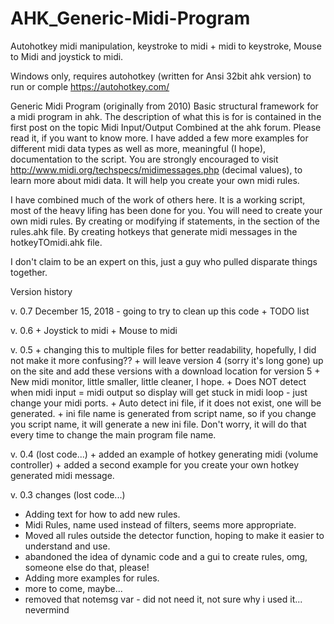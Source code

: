 # AHK_Generic-Midi-Program
Autohotkey midi manipulation, keystroke to midi + midi to keystroke, Mouse to Midi and joystick to midi.

Windows only, requires autohotkey (written for Ansi 32bit ahk version) to run or comple https://autohotkey.com/

Generic Midi Program (originally from 2010)
  Basic structural framework for a midi program in ahk.
  The description of what this is for is contained in the first post on the topic Midi Input/Output Combined at the ahk forum.
  Please read it, if you want to know more.
  I have added a few more examples for different midi data types as well as more, meaningful (I hope), documentation to the script.
  You are strongly encouraged to visit http://www.midi.org/techspecs/midimessages.php (decimal values), to learn more
  about midi data.  It will help you create your own midi rules.

  I have combined much of the work of others here.
  It is a working script, most of the heavy lifing has been done for you.
  You will need to create your own midi rules.
  By creating or modifying if statements, in the section of the rules.ahk file.
  By creating hotkeys that generate midi messages in the hotkeyTOmidi.ahk file.

  I don't claim to be an expert on this, just a guy who pulled disparate things together.

Version history

 v. 0.7 December 15, 2018 - going to try to clean up this code
    + TODO list

 v. 0.6
    + Joystick to midi
    + Mouse to midi

 v. 0.5
    + changing this to multiple files for better readability, hopefully, I did not make it more confusing??
    + will leave version 4 (sorry it's long gone) up on the site and add these versions with a download location for version 5
    + New midi monitor, little smaller, little cleaner, I hope.
    + Does NOT detect when midi input = midi output so display will get stuck in midi loop - just change your midi ports.
    + Auto detect ini file, if it does not exist, one will be generated.
    + ini file name is generated from script name, so if you change you script name, it will generate a new ini file. Don't worry, it will do that every time to change the main program file name.


 v. 0.4 (lost code...)
    + added an example of hotkey generating midi (volume controller)
    + added a second example for you create your own hotkey generated midi message.


  v. 0.3 changes (lost code...)
  + Adding text for how to add new rules.
  + Midi Rules, name used instead of filters, seems more appropriate.
  + Moved all rules outside the detector function, hoping to make it easier to understand and use.
  + abandoned the idea of dynamic code and a gui to create rules, omg, someone else do that, please!
  + Adding more examples for rules.
  + more to come, maybe...
  + removed that notemsg var - did not need it, not sure why i used it... nevermind
